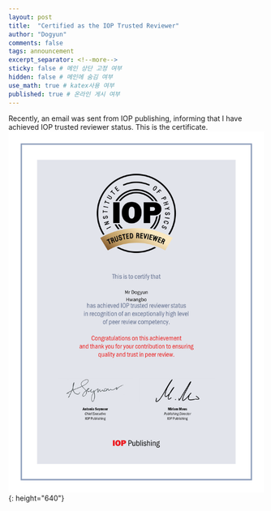 ```yaml
---
layout: post
title:  "Certified as the IOP Trusted Reviewer"
author: "Dogyun"
comments: false
tags: announcement
excerpt_separator: <!--more-->
sticky: false # 메인 상단 고정 여부
hidden: false # 메인에 숨김 여부
use_math: true # katex사용 여부
published: true # 온라인 게시 여부
---
```


Recently, an email was sent from IOP publishing, informing that I have achieved IOP trusted reviewer status.
This is the certificate.
![certificate](../assets/img/iop.png){: height="640"}